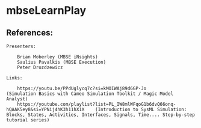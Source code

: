 # mbseLearnPlay

## References:

	Presenters:
	
		Brian Moberley (MBSE iNsights)
		Saulius Pavalkis (MBSE Execution)
		Peter Drozdzewicz

	Links:
	
		https://youtu.be/PPdUglycq7c?si=kMOIWAj89d6GP-Jo    										(Simulation Basics with Cameo Simulation Toolkit / Magic Model Analyst)	
		https://youtube.com/playlist?list=PL_IW8mlWFqoG1b6dvQ66onq-hQAAK5ey8&si=YPNij4hK3h11hX1X	(Introduction to SysML Simulation: Blocks, States, Activities, Interfaces, Signals, Time.... Step-by-step tutorial series)
